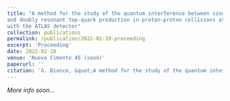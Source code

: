 ```yaml
---
title: "A method for the study of the quantum interference between singly
and doubly resonant top-quark production in proton-proton collisions at the LHC
with the ATLAS detector"
collection: publications
permalink: /publication/2022-02-10-proceeding
excerpt: 'Proceeding'
date: 2022-02-10
venue: 'Nuovo Cimento 45 (soon)'
paperurl: ''
citation: 'G. Bianco, &quot;A method for the study of the quantum interference between singly and doubly resonant top-quark production in proton-proton collisions at the LHC with the ATLAS detector&quot;, </i>Nuovo Cimento</i>, 45, (2022).'
---
```

*More info soon...*